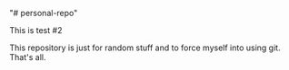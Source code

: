 "# personal-repo" 

This is test #2

This repository is just for random stuff and to force myself into using git. That's all. 
